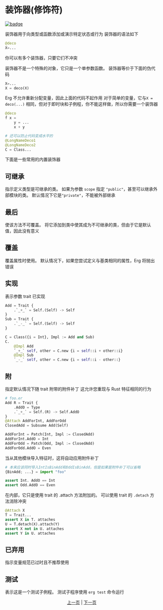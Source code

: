 # 装饰器(修饰符)

[![badge](https://img.shields.io/endpoint.svg?url=https%3A%2F%2Fgezf7g7pd5.execute-api.ap-northeast-1.amazonaws.com%2Fdefault%2Fsource_up_to_date%3Fowner%3Derg-lang%26repos%3Derg%26ref%3Dmain%26path%3Ddoc/EN/syntax/29_decorator.md%26commit_hash%3D06f8edc9e2c0cee34f6396fd7c64ec834ffb5352)](https://gezf7g7pd5.execute-api.ap-northeast-1.amazonaws.com/default/source_up_to_date?owner=erg-lang&repos=erg&ref=main&path=doc/EN/syntax/29_decorator.md&commit_hash=06f8edc9e2c0cee34f6396fd7c64ec834ffb5352)

装饰器用于向类型或函数添加或演示特定状态或行为
装饰器的语法如下

```python
@deco
X=...
```

你可以有多个装饰器，只要它们不冲突

装饰器不是一个特殊的对象，它只是一个单参数函数。 装饰器等价于下面的伪代码

```python
X=...
X = deco(X)
```

Erg 不允许重新分配变量，因此上面的代码不起作用
对于简单的变量，它与`X = deco(...)` 相同，但对于即时块和子例程，你不能这样做，所以你需要一个装饰器

```python
@deco
f x =
    y = ...
    x + y

# 还可以防止代码变成水平的
@LongNameDeco1
@LongNameDeco2
C = Class...
```

下面是一些常用的内置装饰器

## 可继承

指示定义类型是可继承的类。 如果为参数 `scope` 指定 `"public"`，甚至可以继承外部模块的类。 默认情况下它是`"private"`，不能被外部继承

## 最后

使该方法不可覆盖。 将它添加到类中使其成为不可继承的类，但由于它是默认值，因此没有意义

## 覆盖

覆盖属性时使用。 默认情况下，如果您尝试定义与基类相同的属性，Erg 将抛出错误

## 实现

表示参数 trait 已实现

```python
Add = Trait {
    .`_+_` = Self.(Self) -> Self
}
Sub = Trait {
    .`_-_` = Self.(Self) -> Self
}

C = Class({i = Int}, Impl := Add and Sub)
C.
    @Impl Add
    `_+_` self, other = C.new {i = self::i + other::i}
    @Impl Sub
    `_-_` self, other = C.new {i = self::i - other::}
```

## 附

指定默认情况下随 trait 附带的附件补丁
这允许您重现与 Rust 特征相同的行为

```python
# foo.er
Add R = Trait {
    .AddO = Type
    .`_+_` = Self.(R) -> Self.AddO
}
@Attach AddForInt, AddForOdd
ClosedAdd = Subsume Add(Self)

AddForInt = Patch(Int, Impl := ClosedAdd)
AddForInt.AddO = Int
AddForOdd = Patch(Odd, Impl := ClosedAdd)
AddForOdd.AddO = Even
```

当从其他模块导入特征时，这将自动应用附件补丁

```Python
# 本来应该同时导入IntIsBinAdd和OddIsBinAdd，但是如果是附件补丁可以省略
{BinAdd; ...} = import "foo"

assert Int. AddO == Int
assert Odd.AddO == Even
```

在内部，它只是使用 trait 的 .attach 方法附加的。 可以使用 trait 的 `.detach` 方法消除冲突

```python
@Attach X
T = Trait...
assert X in T. attaches
U = T.detach(X).attach(Y)
assert X not in U. attaches
assert Y in U. attaches
```

## 已弃用

指示变量规范已过时且不推荐使用

## 测试

表示这是一个测试子例程。 测试子程序使用 `erg test` 命令运行

<p align='center'>
    <a href='./28_spread_syntax.md'>上一页</a> | <a href='./30_error_handling.md'>下一页</a>
</p>
